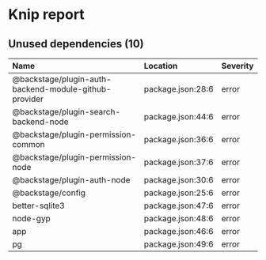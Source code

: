 # Knip report

## Unused dependencies (10)

| Name                                                  | Location          | Severity |
| :---------------------------------------------------- | :---------------- | :------- |
| @backstage/plugin-auth-backend-module-github-provider | package.json:28:6 | error    |
| @backstage/plugin-search-backend-node                 | package.json:44:6 | error    |
| @backstage/plugin-permission-common                   | package.json:36:6 | error    |
| @backstage/plugin-permission-node                     | package.json:37:6 | error    |
| @backstage/plugin-auth-node                           | package.json:30:6 | error    |
| @backstage/config                                     | package.json:25:6 | error    |
| better-sqlite3                                        | package.json:47:6 | error    |
| node-gyp                                              | package.json:48:6 | error    |
| app                                                   | package.json:46:6 | error    |
| pg                                                    | package.json:49:6 | error    |

